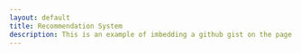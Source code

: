 ```yaml
---
layout: default
title: Recommendation System
description: This is an example of imbedding a github gist on the page
---
```


<script src="https://gist.github.com/benjamin-j-cooper/199066be1182152361cadcaee8f05a5b.js"></script>